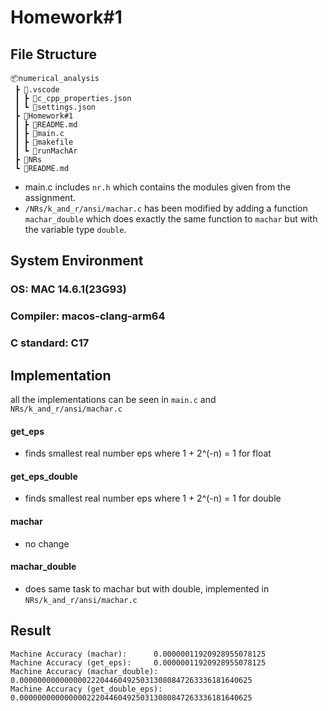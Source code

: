 # Homework#1

## File Structure
```
📦numerical_analysis
 ┣ 📂.vscode
 ┃ ┣ 📜c_cpp_properties.json
 ┃ ┗ 📜settings.json
 ┣ 📂Homework#1
 ┃ ┣ 📜README.md
 ┃ ┣ 📜main.c
 ┃ ┣ 📜makefile
 ┃ ┗ 📜runMachAr
 ┣ 📂NRs
 ┗ 📜README.md
 ```

- main.c includes `nr.h` which contains the modules given from the assignment. 
- `/NRs/k_and_r/ansi/machar.c` has been modified by adding a function `machar_double` which does exactly the same function to `machar` but with the variable type `double`. 

## System Environment

### OS: MAC 14.6.1(23G93)
### Compiler: macos-clang-arm64
### C standard: C17

## Implementation
all the implementations can be seen in `main.c` and `NRs/k_and_r/ansi/machar.c`
#### get_eps
- finds smallest real number eps where 1 + 2^(-n) = 1 for float

#### get_eps_double 
- finds smallest real number eps where 1 + 2^(-n) = 1 for double

#### machar
- no change

#### machar_double
- does same task to machar but with double, implemented in `NRs/k_and_r/ansi/machar.c`

## Result

```
Machine Accuracy (machar):      0.00000011920928955078125
Machine Accuracy (get_eps):     0.00000011920928955078125
Machine Accuracy (machar_double):       0.0000000000000002220446049250313080847263336181640625
Machine Accuracy (get_double_eps):      0.0000000000000002220446049250313080847263336181640625
```